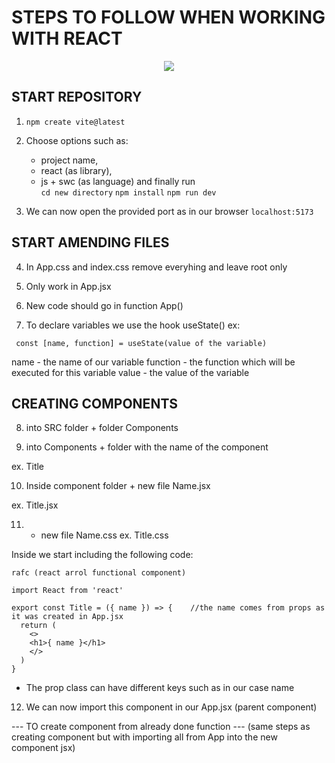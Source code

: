 <!-- # React + Vite

This template provides a minimal setup to get React working in Vite with HMR and some ESLint rules.

Currently, two official plugins are available:

- [@vitejs/plugin-react](https://github.com/vitejs/vite-plugin-react/blob/main/packages/plugin-react/README.md) uses [Babel](https://babeljs.io/) for Fast Refresh
- [@vitejs/plugin-react-swc](https://github.com/vitejs/vite-plugin-react-swc) uses [SWC](https://swc.rs/) for Fast Refresh
 -->


# STEPS TO FOLLOW WHEN WORKING WITH REACT 

<div align="center">
<img src="https://img.shields.io/badge/React-20232A?style=for-the-badge&logo=react&logoColor=61DAFB">
</div>

## START REPOSITORY

1. ` npm create vite@latest `

2. Choose options such as:
    - project name, 
    - react (as library), 
    - js + swc (as language) 
    and finally run  
    ` cd new directory `
    ` npm install `
    ` npm run dev `

3. We can now open the provided port as in our browser 
` localhost:5173 `

## START AMENDING FILES

4. In App.css and index.css remove everyhing and leave root only

5. Only work in App.jsx

6. New code should go in function App()

7. To declare variables we use the hook useState()
ex:

` const [name, function] = useState(value of the variable)`

name - the name of our variable
function - the function which will be executed for this variable
value - the value of the variable

## CREATING COMPONENTS

8. into SRC folder + folder Components

9. into Components + folder with the name of the component

ex. Title

10. Inside component folder + new file Name.jsx

ex. Title.jsx

11. + new file Name.css
ex. Title.css

Inside we start including the following code:

```
rafc (react arrol functional component)

import React from 'react'

export const Title = ({ name }) => {    //the name comes from props as it was created in App.jsx
  return (
    <>
    <h1>{ name }</h1>
    </>
  )
}
```
* The prop class can have different keys such as in our case name

12. We can now import this component in our App.jsx (parent component)

--- TO create component from already done function ---
(same steps as creating component but with importing all from App into the new component jsx)
